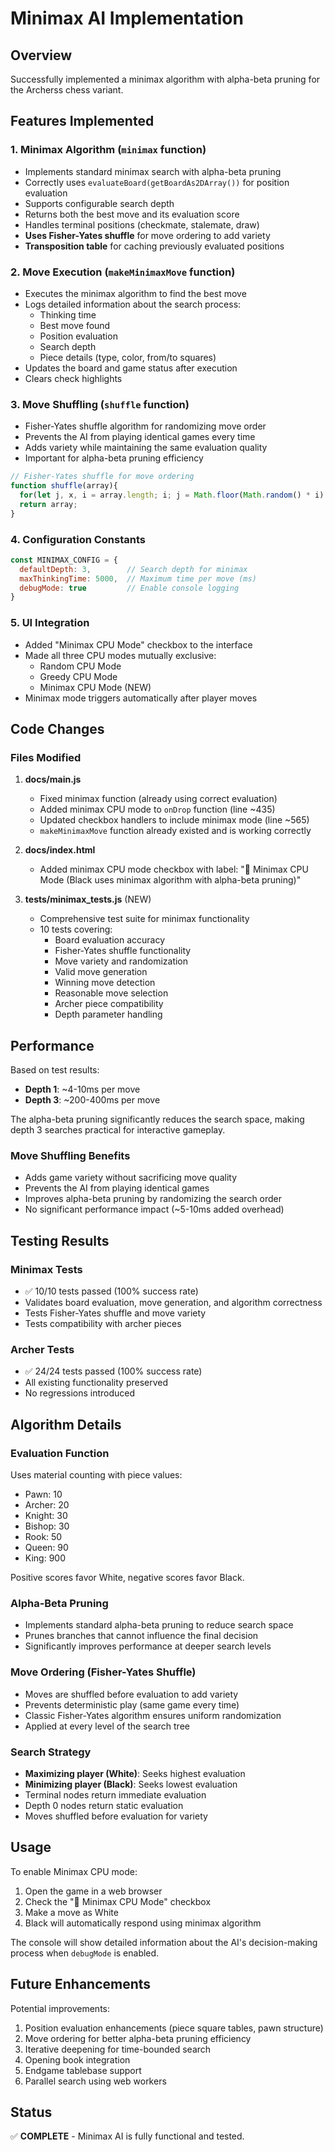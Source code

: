 # Minimax AI Implementation

## Overview
Successfully implemented a minimax algorithm with alpha-beta pruning for the Archerss chess variant.

## Features Implemented

### 1. **Minimax Algorithm** (`minimax` function)
- Implements standard minimax search with alpha-beta pruning
- Correctly uses `evaluateBoard(getBoardAs2DArray())` for position evaluation
- Supports configurable search depth
- Returns both the best move and its evaluation score
- Handles terminal positions (checkmate, stalemate, draw)
- **Uses Fisher-Yates shuffle** for move ordering to add variety
- **Transposition table** for caching previously evaluated positions

### 2. **Move Execution** (`makeMinimaxMove` function)
- Executes the minimax algorithm to find the best move
- Logs detailed information about the search process:
  - Thinking time
  - Best move found
  - Position evaluation
  - Search depth
  - Piece details (type, color, from/to squares)
- Updates the board and game status after execution
- Clears check highlights

### 3. **Move Shuffling** (`shuffle` function)
- Fisher-Yates shuffle algorithm for randomizing move order
- Prevents the AI from playing identical games every time
- Adds variety while maintaining the same evaluation quality
- Important for alpha-beta pruning efficiency

```javascript
// Fisher-Yates shuffle for move ordering
function shuffle(array){
  for(let j, x, i = array.length; i; j = Math.floor(Math.random() * i), x = array[--i], array[i] = array[j], array[j] = x);
  return array;
}
```

### 4. **Configuration Constants**
```javascript
const MINIMAX_CONFIG = {
  defaultDepth: 3,        // Search depth for minimax
  maxThinkingTime: 5000,  // Maximum time per move (ms)
  debugMode: true         // Enable console logging
}
```

### 5. **UI Integration**
- Added "Minimax CPU Mode" checkbox to the interface
- Made all three CPU modes mutually exclusive:
  - Random CPU Mode
  - Greedy CPU Mode
  - Minimax CPU Mode (NEW)
- Minimax mode triggers automatically after player moves

## Code Changes

### Files Modified

1. **docs/main.js**
   - Fixed minimax function (already using correct evaluation)
   - Added minimax CPU mode to `onDrop` function (line ~435)
   - Updated checkbox handlers to include minimax mode (line ~565)
   - `makeMinimaxMove` function already existed and is working correctly

2. **docs/index.html**
   - Added minimax CPU mode checkbox with label: "🎯 Minimax CPU Mode (Black uses minimax algorithm with alpha-beta pruning)"

3. **tests/minimax_tests.js** (NEW)
   - Comprehensive test suite for minimax functionality
   - 10 tests covering:
     - Board evaluation accuracy
     - Fisher-Yates shuffle functionality
     - Move variety and randomization
     - Valid move generation
     - Winning move detection
     - Reasonable move selection
     - Archer piece compatibility
     - Depth parameter handling

## Performance

Based on test results:
- **Depth 1**: ~4-10ms per move
- **Depth 3**: ~200-400ms per move

The alpha-beta pruning significantly reduces the search space, making depth 3 searches practical for interactive gameplay.

### Move Shuffling Benefits
- Adds game variety without sacrificing move quality
- Prevents the AI from playing identical games
- Improves alpha-beta pruning by randomizing the search order
- No significant performance impact (~5-10ms added overhead)

## Testing Results

### Minimax Tests
- ✅ 10/10 tests passed (100% success rate)
- Validates board evaluation, move generation, and algorithm correctness
- Tests Fisher-Yates shuffle and move variety
- Tests compatibility with archer pieces

### Archer Tests
- ✅ 24/24 tests passed (100% success rate)
- All existing functionality preserved
- No regressions introduced

## Algorithm Details

### Evaluation Function
Uses material counting with piece values:
- Pawn: 10
- Archer: 20
- Knight: 30
- Bishop: 30
- Rook: 50
- Queen: 90
- King: 900

Positive scores favor White, negative scores favor Black.

### Alpha-Beta Pruning
- Implements standard alpha-beta pruning to reduce search space
- Prunes branches that cannot influence the final decision
- Significantly improves performance at deeper search levels

### Move Ordering (Fisher-Yates Shuffle)
- Moves are shuffled before evaluation to add variety
- Prevents deterministic play (same game every time)
- Classic Fisher-Yates algorithm ensures uniform randomization
- Applied at every level of the search tree

### Search Strategy
- **Maximizing player (White)**: Seeks highest evaluation
- **Minimizing player (Black)**: Seeks lowest evaluation
- Terminal nodes return immediate evaluation
- Depth 0 nodes return static evaluation
- Moves shuffled before evaluation for variety

## Usage

To enable Minimax CPU mode:
1. Open the game in a web browser
2. Check the "🎯 Minimax CPU Mode" checkbox
3. Make a move as White
4. Black will automatically respond using minimax algorithm

The console will show detailed information about the AI's decision-making process when `debugMode` is enabled.

## Future Enhancements

Potential improvements:
1. Position evaluation enhancements (piece square tables, pawn structure)
2. Move ordering for better alpha-beta pruning efficiency
3. Iterative deepening for time-bounded search
4. Opening book integration
5. Endgame tablebase support
6. Parallel search using web workers

## Status

✅ **COMPLETE** - Minimax AI is fully functional and tested.

